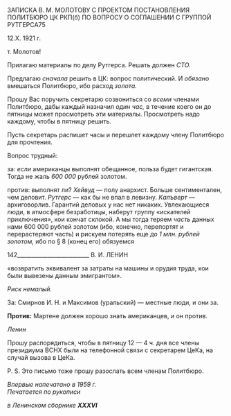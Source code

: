 ЗАПИСКА В. М. МОЛОТОВУ С ПРОЕКТОМ ПОСТАНОВЛЕНИЯ ПОЛИТБЮРО ЦК РКП(б) ПО ВОПРОСУ О СОГЛАШЕНИИ С ГРУППОЙ РУТГЕРСА75

12.Х. 1921 г.

т. Молотов!

Прилагаю материалы по делу Рутгерса. Решать должен _СТО._

Предлагаю _сначала_ решить в ЦК: вопрос политический. И _обязано_ вмешаться По­литбюро, ибо расход _золота._

Прошу Вас поручить секретарю созвониться со _всеми_ членами Политбюро, дабы ка­ждый назначил _один час,_ в течение коего он до пятницы может просмотреть эти мате­риалы. Просмотреть надо каждому, чтобы в пятницу решить.

Пусть секретарь распишет часы и перешлет каждому члену Политбюро для прочте­ния.

Вопрос трудный:

за: _если_ американцы выполнят обещанное, польза будет гигантская. Тогда не жаль _600 000_ рублей золотом.

против: выполнят ли? _Хейвуд_ — полу анархист. Больше сентиментален, чем деловит. _Рутгерс_ — как бы не впал в левизну. _Калъверт_ — архиговорлив. Гарантий деловых у нас нет никаких. Увлекающиеся люди, в атмосфере безработицы, наберут группу «ис­кателей приключения», кои кончат склокой. А мы тогда теряем _часть_ данных нами 600 000 рублей золотом (ибо, конечно, перепортят и перерастеряют часть) и рискуем поте­рять еще _до 1 млн. рублей золотом,_ ибо по § 8 (конец его) обязуемся

  

142__________________________ В. И. ЛЕНИН

«возвратить эквивалент за затраты на машины и орудия труда, кои были вывезены дан­ным эмигрантом».

_Риск немалый._

За: Смирнов И. Н. и Максимов (уральский) — местные люди, и они за.

**Против:** Мартене должен хорошо знать американцев, и он против.

_Ленин_

Прошу распорядиться, чтобы в пятницу 12 — 4 ч. дня все члены президиума ВСНХ были на телефонной связи с секретарем ЦеКа, на случай вызова в ЦеКа.

P. S. Это письмо тоже прошу разослать всем членам Политбюро.

_Впервые напечатано в 1959 г.                                                              Печатается по рукописи_

_в Ленинском сборнике_ **_XXXVI_**